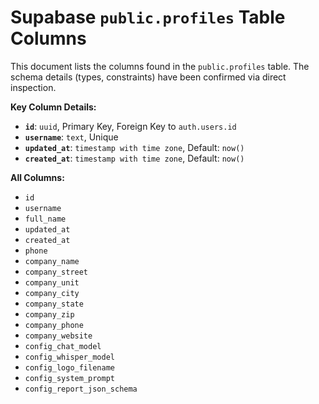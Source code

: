 # Supabase `public.profiles` Table Columns

This document lists the columns found in the `public.profiles` table.
The schema details (types, constraints) have been confirmed via direct inspection.

**Key Column Details:**
*   **`id`**: `uuid`, Primary Key, Foreign Key to `auth.users.id`
*   **`username`**: `text`, Unique
*   **`updated_at`**: `timestamp with time zone`, Default: `now()`
*   **`created_at`**: `timestamp with time zone`, Default: `now()`

**All Columns:**

*   `id`
*   `username`
*   `full_name`
*   `updated_at`
*   `created_at`
*   `phone`
*   `company_name`
*   `company_street`
*   `company_unit`
*   `company_city`
*   `company_state`
*   `company_zip`
*   `company_phone`
*   `company_website`
*   `config_chat_model`
*   `config_whisper_model`
*   `config_logo_filename`
*   `config_system_prompt`
*   `config_report_json_schema` 